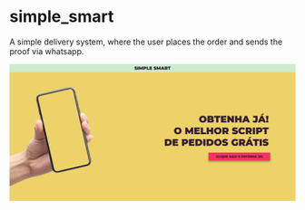 # simple_smart
A simple delivery system, where the user places the order and sends the proof via whatsapp.

![](ss.png)
